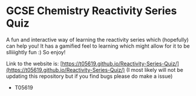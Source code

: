 # GCSE Chemistry Reactivity Series Quiz

A fun and interactive way of learning the reactivity series which (hopefully) can help you! It has a gamified feel to learning which might allow for it to be slliiightly fun :) So enjoy!

Link to the website is: [https://t05619.github.io/Reactivity-Series-Quiz/](https://t05619.github.io/Reactivity-Series-Quiz/)
(I most likely will not be updating this repository but if you find bugs please do make a issue)

- T05619
